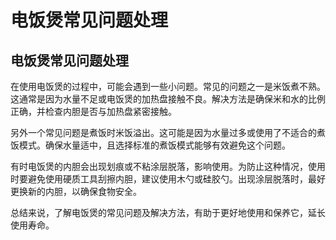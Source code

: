 # 电饭煲常见问题处理

## 电饭煲常见问题处理

在使用电饭煲的过程中，可能会遇到一些小问题。常见的问题之一是米饭煮不熟。这通常是因为水量不足或电饭煲的加热盘接触不良。解决方法是确保米和水的比例正确，并检查内胆是否与加热盘紧密接触。

另外一个常见问题是煮饭时米饭溢出。这可能是因为水量过多或使用了不适合的煮饭模式。确保水量适中，且选择标准的煮饭模式能够有效避免这个问题。

有时电饭煲的内胆会出现划痕或不粘涂层脱落，影响使用。为防止这种情况，使用时要避免使用硬质工具刮擦内胆，建议使用木勺或硅胶勺。出现涂层脱落时，最好更换新的内胆，以确保食物安全。

总结来说，了解电饭煲的常见问题及解决方法，有助于更好地使用和保养它，延长使用寿命。